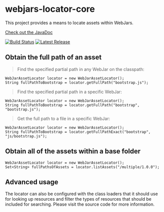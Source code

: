 webjars-locator-core
====================

This project provides a means to locate assets within WebJars.

[Check out the JavaDoc](https://javadoccentral.herokuapp.com/org.webjars/webjars-locator-core/latest)

[![Build Status](https://travis-ci.org/webjars/webjars-locator-core.svg?branch=master)](https://travis-ci.org/webjars/webjars-locator-core) [![Latest Release](https://img.shields.io/maven-central/v/org.webjars/webjars-locator-core.svg)](https://mvnrepository.com/artifact/org.webjars/webjars-locator-core)

Obtain the full path of an asset
--------------------------------

> Find the specified partial path in any WebJar on the classpath:

    WebJarAssetLocator locator = new WebJarAssetLocator();
    String fullPathToBootstrap = locator.getFullPath("bootstrap.js");

> Find the specified partial path in a specific WebJar:

    WebJarAssetLocator locator = new WebJarAssetLocator();
    String fullPathToBootstrap = locator.getFullPath("bootstrap", "bootstrap.js");

> Get the full path to a file in a specific WebJar:

    WebJarAssetLocator locator = new WebJarAssetLocator();
    String fullPathToBootstrap = locator.getFullPathExact("bootstrap", "js/bootstrap.js");

Obtain all of the assets within a base folder
---------------------------------------------

    WebJarAssetLocator locator = new WebJarAssetLocator();
    Set<String> fullPathsOfAssets = locator.listAssets("/multiple/1.0.0");

Advanced usage
--------------

The locator can also be configured with the class loaders that it should use for looking up resources and filter the types of resources that should be included for searching. Please visit the source code for more information.
